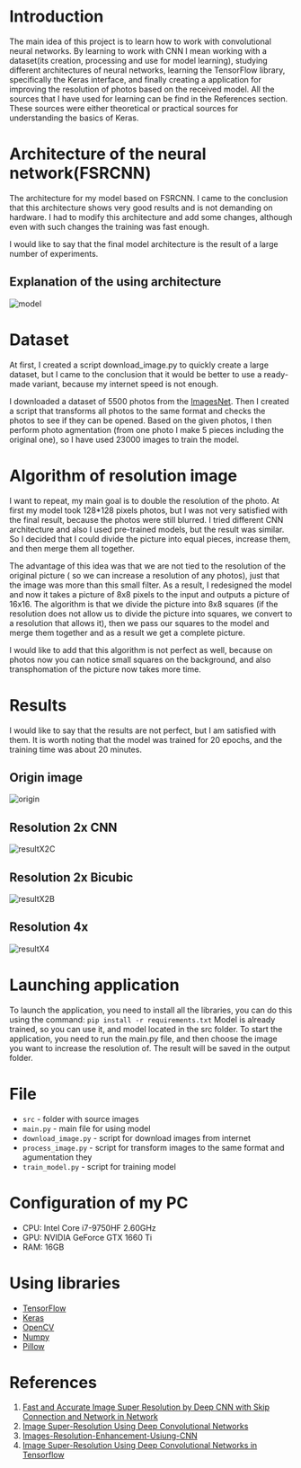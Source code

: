 # Introduction
The main idea of this project is to learn how to work with convolutional neural networks. 
By learning to work with CNN I mean working with a dataset(its creation, processing and use for model learning), 
studying different architectures of neural networks, learning the TensorFlow library, specifically the Keras interface, and finally creating a application for improving the resolution of photos based on the received model. 
All the sources that I have used for learning can be find in the References section. 
These sources were either theoretical or practical sources for understanding the basics of Keras.

# Architecture of the neural network(FSRCNN)
The architecture for my model based on FSRCNN. 
I came to the conclusion that this architecture shows very good results and is not demanding on hardware. 
I had to modify this architecture and add some changes, although even with such changes the training was fast enough. 

I would like to say that the final model architecture is the result of a large number of experiments.
## Explanation of the using architecture
![model](src/model.png)

# Dataset
At first, I created a script download_image.py to quickly create a large dataset, but I came to the conclusion that it would be better to use a ready-made variant, because my internet speed is not enough.

I downloaded a dataset of 5500 photos from the [ImagesNet](https://www.image-net.org/challenges/LSVRC/2017/2017-downloads.php). 
Then I created a script that transforms all photos to the same format and checks the photos to see if they can be opened. 
Based on the given photos, I then perform photo agmentation (from one photo I make 5 pieces including the original one), so I have used 23000 images to train the model.

# Algorithm of resolution image
I want to repeat, my main goal is to double the resolution of the photo. At first my model took 128*128 pixels photos, but I was not very satisfied with the final result, because the photos were still blurred. 
I tried different CNN architecture and also I used pre-trained models, but the result was similar. 
So I decided that I could divide the picture into equal pieces, increase them, and then merge them all together. 

The advantage of this idea was that we are not tied to the resolution of the original picture ( so we can increase a resolution of any photos), just that the image was more than this small filter. 
As a result, I redesigned the model and now it takes a picture of 8x8 pixels to the input and outputs a picture of 16x16.
The algorithm is that we divide the picture into 8x8 squares (if the resolution does not allow us to divide the picture into squares, we convert to a resolution that allows it), then we pass our squares to the model and merge them together and as a result we get a complete picture. 

I would like to add that this algorithm is not perfect as well, because on photos now you can notice small squares on the background, and also transphomation of the picture now takes more time.
# Results
I would like to say that the results are not perfect, but I am satisfied with them. 
It is worth noting that the model was trained for 20 epochs, and the training time was about 20 minutes.

## Origin image
![origin](src/origin.png)

## Resolution 2x CNN
![resultX2C](src/ResolutionX2.jpg)

## Resolution 2x Bicubic
![resultX2B](src/bicubic.jpg)

## Resolution 4x
![resultX4](src/ResolutionX4.jpg)

# Launching application
To launch the application, you need to install all the libraries, you can do this using the command:
```pip install -r requirements.txt```
Model is already trained, so you can use it, and model located in the src folder.
To start the application, you need to run the main.py file, and then choose the image you want to increase the resolution of.
The result will be saved in the output folder.

# File
* `src` - folder with source images
* `main.py` - main file for using model
* `download_image.py` - script for download images from internet 
* `process_image.py` - script for transform images to the same format and agumentation they
* `train_model.py` - script for training model

# Configuration of my PC
 * CPU: Intel Core i7-9750HF  2.60GHz
 * GPU: NVIDIA GeForce GTX 1660 Ti
 * RAM: 16GB

# Using libraries
* [TensorFlow](https://www.tensorflow.org/)
* [Keras](https://keras.io/)
* [OpenCV](https://opencv.org/)
* [Numpy](https://numpy.org/)
* [Pillow](https://pillow.readthedocs.io/en/stable/)

# References
1. [Fast and Accurate Image Super Resolution by Deep CNN
with Skip Connection and Network in Network](https://arxiv.org/ftp/arxiv/papers/1707/1707.05425.pdf)
2. [Image Super-Resolution Using Deep Convolutional Networks](https://arxiv.org/pdf/1501.00092.pdf)
3. [Images-Resolution-Enhancement-Usiung-CNN](https://github.com/ahmadsallakh/Images-Resolution-Enhancement-Usiung-CNN)
4. [Image Super-Resolution Using Deep Convolutional Networks in Tensorflow](https://github.com/tegg89/SRCNN-Tensorflow)